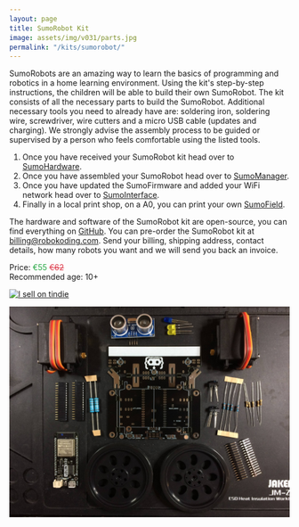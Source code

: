 ```yaml
---
layout: page
title: SumoRobot Kit
image: assets/img/v031/parts.jpg
permalink: "/kits/sumorobot/"
---
```


SumoRobots are an amazing way to learn the basics of programming and robotics in a home learning environment. Using the kit's step-by-step instructions, the children will be able to build their own SumoRobot. The kit consists of all the necessary parts to build the SumoRobot. Additional necessary tools you need to already have are: soldering iron, soldering wire, screwdriver, wire cutters and a micro USB cable (updates and charging). We strongly advise the assembly process to be guided or supervised by a person who feels comfortable using the listed tools.

1. Once you have received your SumoRobot kit head over to [SumoHardware](/kits/sumorobot/sumohardware).  
2. Once you have assembled your SumoRobot head over to [SumoManager](/kits/sumorobot/sumomanager).  
3. Once you have updated the SumoFirmware and added your WiFi network head over to [SumoInterface](/kits/sumorobot/sumointerface).  
4. Finally in a local print shop, on a A0, you can print your own [SumoField](/assets/docs/sumofield.pdf).

The hardware and software of the SumoRobot kit are open-source, you can find everything on [GitHub](https://github.com/robokoding). You can pre-order the SumoRobot kit at [billing@robokoding.com](#). Send your billing, shipping address, contact details, how many robots you want and we will send you back an invoice.

Price: <span style="color:#28a745;">€55</span> <span style="color:#dc3545;">~~€62~~</span>  
Recommended age: 10+

[![I sell on tindie](https://d2ss6ovg47m0r5.cloudfront.net/badges/tindie-smalls.png)](https://www.tindie.com/stores/robokoding/?ref=offsite_badges&utm_source=sellers_robokoding&utm_medium=badges&utm_campaign=badge_small)

![kit](/assets/img/v031/parts.jpg)
